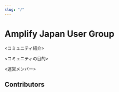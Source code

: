 ```yaml
---
slug: "/"
---
```


# Amplify Japan User Group

<コミュニティ紹介>

<コミュニティの目的>

<運営メンバー>

## Contributors

<md-contributors></md-contributors>

